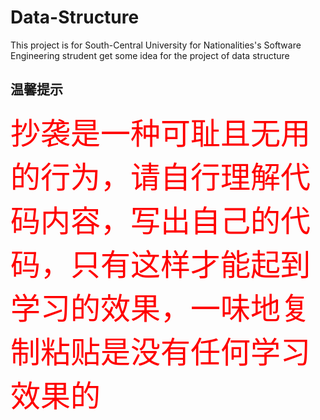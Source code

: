 # Data-Structure
This project is for South-Central University for Nationalities's Software Engineering strudent get some idea for the project of data structure
## **温馨提示**
<font color=#FF0000 size=7> 抄袭是一种可耻且无用的行为，请自行理解代码内容，写出自己的代码，只有这样才能起到学习的效果，一味地复制粘贴是没有任何学习效果的</font>
